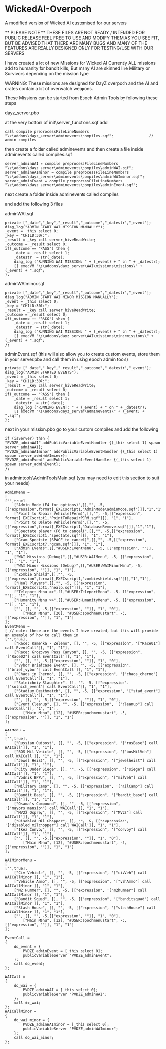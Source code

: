 WickedAI-Overpoch
=================

A modified version of Wicked AI customised for our servers

** PLEASE NOTE ** 
THESE FILES ARE NOT READY / INTENDED FOR PUBLIC RELEASE
FEEL FREE TO USE AND MODIFY THEM AS YOU SEE FIT, BUT BE ADVISED THAT THERE ARE MANY BUGS
AND MANY OF THE FEATURES ARE REALLY DESIGNED ONLY FOR TESTING/USE WITH OUR SERVERS


I have created a lot of new Missions for Wicked AI 
Currently ALL missions add to humanity for bandit kills, 
But many AI are skinned like Military or Survivors depending on the mission type

WARNING: These missions are designed for DayZ overpoch and the AI and crates contain a lot of overwatch weapons. 

These Missions can be started from Epoch Admin Tools 
by following these steps

dayz_server.pbo

at the very bottom of init\server_functions.sqf 
add

```SQF
call compile preprocessFileLineNumbers "\z\addons\dayz_server\adminevents\compiles.sqf";				// admin compiles
```

then create a folder called adminevents
and then create a file inside adminevents called compiles.sqf

```SQF
server_adminWAI = compile preprocessFileLineNumbers "\z\addons\dayz_server\adminevents\compiles\adminWAI.sqf";
server_adminWAIminor = compile preprocessFileLineNumbers "\z\addons\dayz_server\adminevents\compiles\adminWAIminor.sqf";
server_adminEvent = compile preprocessFileLineNumbers "\z\addons\dayz_server\adminevents\compiles\adminEvent.sqf";
```

next create a folder inside adminevents called compiles

and add the following 3 files

adminWAI.sqf
```SQF
private ["_date","_key","_result","_outcome","_datestr","_event"];
diag_log("ADMIN START WAI MISSION MANUALLY");
_event = _this select 0;
_key = "CHILD:307:";
_result = _key call server_hiveReadWrite;
_outcome = _result select 0;
if(_outcome == "PASS") then {
    _date = _result select 1;
    _datestr  = str(_date);
    diag_log ("RUNNING WAI MISSION: " + (_event) + " on " + _datestr);
    [] execVM "\z\addons\dayz_server\WAI\missions\missions\" + (_event) + ".sqf";
};
```
adminWAIminor.sqf
```SQF
private ["_date","_key","_result","_outcome","_datestr","_event"];
diag_log("ADMIN START WAI MINOR MISSION MANUALLY");
_event = _this select 0;
_key = "CHILD:307:";
_result = _key call server_hiveReadWrite;
_outcome = _result select 0;
if(_outcome == "PASS") then {
    _date = _result select 1;
    _datestr  = str(_date);
    diag_log ("RUNNING WAI MISSION: " + (_event) + " on " + _datestr);
    [] execVM "\z\addons\dayz_server\WAI\missions\minormissions\" + (_event) + ".sqf";
};
```
adminEvent.sqf (this will also allow you to create custom events, store them in your server.pbo and call them in using epoch admin tools)
```SQF
private ["_date","_key","_result","_outcome","_datestr","_event"];
diag_log("ADMIN STARTED EVENTS");
_event = _this select 0;
_key = "CHILD:307:";
_result = _key call server_hiveReadWrite;
_outcome = _result select 0;
if(_outcome == "PASS") then {
    _date = _result select 1;
    _datestr  = str(_date);
    diag_log ("RUNNING EVENT: " + (_event) + " on " + _datestr);
    [] execVM "\z\addons\dayz_server\adminevents\" + (_event) + ".sqf";
};
```

next in your mission.pbo 
go to your custom compiles and add the following
```SQF
if (isServer) then {
"PVDZE_adminWAI" addPublicVariableEventHandler {(_this select 1) spawn server_adminWAI};
"PVDZE_adminWAIminor" addPublicVariableEventHandler {(_this select 1) spawn server_adminWAIminor};
"PVDZE_adminEvent" addPublicVariableEventHandler {(_this select 1) spawn server_adminEvent};
};
```

in admintools\AdminToolsMain.sqf (you may need to edit this section  to suit your needs)
```
AdminMenu =
[
["",true],
	["Admin Mode (F4 for options)",[],"", -5,[["expression",format[_EXECscript1,"AdminMode\adminMode.sqf"]]],"1","1"],
	["Point to Repair Vehicle(Perm)",[],"", -5,[["expression", format[_EXECscript1,"PointToRepairPERM.sqf"]]], "1", "1"],
	["Point to Delete Vehicle(Perm)",[],"", -5,[["expression",format[_EXECscript1,"DatabaseRemove.sqf"]]],"1","1"],
	["Spectate player (F6 to cancel)",[],"", -5,[["expression", format[_EXECscript1,"spectate.sqf"]]], "1", "1"],
	["Gcam Spectate (SPACE to cancel)",[],"", -5,[["expression", format[_EXECscript7,"gcam.sqf"]]], "1", "1"],
	["Admin Events",[],"#USER:EventMenu", -5, [["expression", ""]], "1", "1"],
	["WAI Missions (Debug)",[],"#USER:WAIMenu", -5, [["expression", ""]], "1", "1"],
	["WAI Minor Missions (Debug)",[],"#USER:WAIMinorMenu", -5, [["expression", ""]], "1", "1"],
	["Zombie Shield",[],"", -5,[["expression",format[_EXECscript1,"zombieshield.sqf"]]],"1","1"],
	["Heal Players",[],"", -5, [["expression", format[_EXECscript1,"healp.sqf"]]], "1", "1"],	
	["Teleport Menu >>",[],"#USER:TeleportMenu", -5, [["expression", ""]], "1", "1"],
	["Humanity Menu >>",[],"#USER:HumanityMenu", -5, [["expression", ""]], "1", "1"],
	["", [], "", -5,[["expression", ""]], "1", "0"],
		["Main Menu", [20], "#USER:epochmenustart", -5, [["expression", ""]], "1", "1"]
];
EventMenu = 
[ // note: these are the events I have created, but this will provide an example of how to call them in
["",true],
	["Race: Kamenka - Zeleno", [], "", -5, [["expression", '["Race01"] call EventCall']], "1", "1"],
	["Race: Grozovoy Pass Canyon", [], "", -5, [["expression", '["Race02"] call EventCall']], "1", "1"],
	["", [], "", -5,[["expression", ""]], "1", "0"],
	["Vybor Briefcase Event", [], "", -5, [["expression", '["brief_vybor"] call EventCall']], "1", "1"],
	["Chaos in Cherno", [], "", -5, [["expression", '["chaos_cherno"] call EventCall']], "1", "1"],
	["Solnichniy Slaughter", [], "", -5, [["expression", '["solnich_event"] call EventCall']], "1", "1"],
	["Stadium Deathmatch", [], "", -5, [["expression", '["stad_event"] call EventCall']], "1", "1"],
	["", [], "", -5,[["expression", ""]], "1", "0"],
	["Event Cleanup", [], "", -5, [["expression", '["cleanup"] call EventCall']], "1", "1"],
		["Main Menu", [12], "#USER:epochmenustart", -5, [["expression", ""]], "1", "1"]
];

WAIMenu = 
[
["",true],
	["Russian Outpost", [], "", -5, [["expression", '["rusBase"] call WAICall']], "1", "1"],
	["BOS Mil Vehicle", [], "", -5, [["expression", '["bosMilVeh"] call WAICall']], "1", "1"],
	["Jewel Heist", [], "", -5, [["expression", '["jewelheist"] call WAICall']], "1", "1"],
	["City Under Siege", [], "", -5, [["expression", '["siege"] call WAICall']], "1", "1"],
	["Vodnik BPPU", [], "", -5, [["expression", '["milVeh"] call WAICall']], "1", "1"],
	["Military Camp", [], "", -5, [["expression", '["milCamp"] call WAICall']], "1", "1"],
	["Bandit Base", [], "", -5, [["expression", '["bandit_base"] call WAICall']], "1", "1"],
	["Osama's Compound", [], "", -5, [["expression", '["mayors_mansion"] call WAICall']], "1", "1"],
	["MV22 Osprey", [], "", -5, [["expression", '["MV22"] call WAICall']], "1", "1"],
	["Disabled Mil Chopper", [], "", -5, [["expression", '["disabled_milchopper"] call WAICall']], "1", "1"],
	["Ikea Convoy", [], "", -5, [["expression", '["convoy"] call WAICall']], "1", "1"],
	["", [], "", -5,[["expression", ""]], "1", "0"],
		["Main Menu", [12], "#USER:epochmenustart", -5, [["expression", ""]], "1", "1"]
];

WAIMinorMenu = 
[
["",true],
	["Civ Vehicle", [], "", -5, [["expression", '["civVeh"] call WAICallMinor']], "1", "1"],
	["Vehicle Ammo", [], "", -5, [["expression", '["vehAmmo"] call WAICallMinor']], "1", "1"],
	["M2 Hummer", [], "", -5, [["expression", '["m2hummer"] call WAICallMinor']], "1", "1"],
	["Bandit Squad", [], "", -5, [["expression", '["banditsquad"] call WAICallMinor']], "1", "1"],
	["Stash House", [], "", -5, [["expression", '["stashHouse"] call WAICallMinor']], "1", "1"],
	["", [], "", -5,[["expression", ""]], "1", "0"],
		["Main Menu", [12], "#USER:epochmenustart", -5, [["expression", ""]], "1", "1"]
];

EventCall = 
{
	do_event = {
		PVDZE_adminEvent = [_this select 0];
		publicVariableServer "PVDZE_adminEvent";
	};
	call do_event;
};

WAICall = 
{
	do_wai = {
		PVDZE_adminWAI = [_this select 0];
		publicVariableServer "PVDZE_adminWAI";
	};
	call do_wai;
};
WAICallMinor = 
{
	do_wai_minor = {
		PVDZE_adminWAIminor = [_this select 0];
		publicVariableServer "PVDZE_adminWAIminor";
	};
	call do_wai_minor;
};
```
